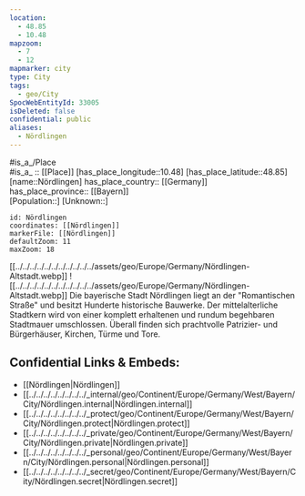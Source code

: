 ```yaml
---
location:
  - 48.85
  - 10.48
mapzoom:
  - 7
  - 12
mapmarker: city
type: City
tags:
  - geo/City
SpocWebEntityId: 33005
isDeleted: false
confidential: public
aliases:
  - Nördlingen
---
```



#is_a_/Place  
#is_a_ :: [[Place]] 
[has_place_longitude::10.48] 
[has_place_latitude::48.85] 
[name::Nördlingen] 
has_place_country:: [[Germany]]  
has_place_province:: [[Bayern]]  
[Population::] 
[Unknown::] 


```leaflet
id: Nördlingen
coordinates: [[Nördlingen]] 
markerFile: [[Nördlingen]] 
defaultZoom: 11 
maxZoom: 18
```


[[../../../../../../../../../../../assets/geo/Europe/Germany/Nördlingen-Altstadt.webp]] 
![[../../../../../../../../../../../assets/geo/Europe/Germany/Nördlingen-Altstadt.webp]] 
Die bayerische Stadt Nördlingen liegt an der "Romantischen Straße" und besitzt Hunderte historische Bauwerke. 
Der mittelalterliche Stadtkern wird von einer komplett erhaltenen und rundum begehbaren Stadtmauer umschlossen. 
Überall finden sich prachtvolle Patrizier- und Bürgerhäuser, Kirchen, Türme und Tore.

## Confidential Links & Embeds: 
- [[Nördlingen|Nördlingen]]  
- [[../../../../../../../../_internal/geo/Continent/Europe/Germany/West/Bayern/City/Nördlingen.internal|Nördlingen.internal]] 
- [[../../../../../../../../_protect/geo/Continent/Europe/Germany/West/Bayern/City/Nördlingen.protect|Nördlingen.protect]] 
- [[../../../../../../../../_private/geo/Continent/Europe/Germany/West/Bayern/City/Nördlingen.private|Nördlingen.private]] 
- [[../../../../../../../../_personal/geo/Continent/Europe/Germany/West/Bayern/City/Nördlingen.personal|Nördlingen.personal]] 
- [[../../../../../../../../_secret/geo/Continent/Europe/Germany/West/Bayern/City/Nördlingen.secret|Nördlingen.secret]] 

